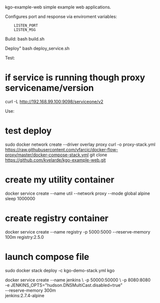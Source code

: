 kgo-example-web simple example web applications.

Configures port and response via enviroment variables:

        LISTEN_PORT
        LISTEN_MSG
Build:
  bash build.sh

Deploy"
  bash deploy_service.sh

Test:
  # if service is running though proxy servicename/version
  curl -L  http://192.168.99.100:9098/serviceone/v2

Use:
# test deploy
sudo docker network create --driver overlay proxy
curl -o proxy-stack.yml https://raw.githubusercontent.com/vfarcic/docker-flow-proxy/master/docker-compose-stack.yml
git clone https://github.com/kvelarde/kgo-example-web.git

# create my utility container
docker service create --name util --network proxy --mode global alpine sleep 1000000

# create registry container
docker service create --name registry -p 5000:5000 --reserve-memory 100m registry:2.5.0

# launch compose file
sudo docker stack deploy -c kgo-demo-stack.yml kgo

docker service create --name jenkins \ 
	-p 50000:50000 \ 
	-p 8080:8080  \
        -e JENKINS_OPTS="hudson.DNSMultiCast.disabled=true" \
	--reserve-memory 300m \
        jenkins:2.7.4-alpine
